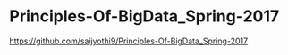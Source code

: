 # Principles-Of-BigData_Spring-2017

https://github.com/saijyothi9/Principles-Of-BigData_Spring-2017
